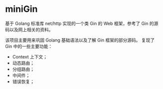 # miniGin

基于 Golang 标准库 net/http 实现的一个类 Gin 的 Web 框架，参考了 Gin 的源码以及网上相关的资料。

该项目主要用来巩固 Golang 基础语法以及了解 Gin 框架的部分源码。
复现了 Gin 中的一些主要功能：
+ Context 上下文；
+ 动态路由；
+ 分组路由；
+ 中间件；
+ 错误恢复； 

